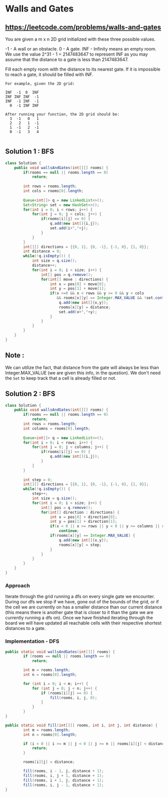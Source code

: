 # Walls and Gates
## https://leetcode.com/problems/walls-and-gates

You are given a m x n 2D grid initialized with these three possible values.

-1 - A wall or an obstacle.
0 - A gate.
INF - Infinity means an empty room. We use the value 2^31 - 1 = 2147483647 to represent INF as you may assume that the distance to a gate is less than 2147483647.

Fill each empty room with the distance to its nearest gate. If it is impossible to reach a gate, it should be filled with INF.

```
For example, given the 2D grid:

INF  -1  0  INF
INF INF INF  -1
INF  -1 INF  -1
  0  -1 INF INF
  
After running your function, the 2D grid should be:
  3  -1   0   1
  2   2   1  -1
  1  -1   2  -1
  0  -1   3   4
  
```

## Solution 1 : BFS
```java
class Solution {
    public void wallsAndGates(int[][] rooms) {
        if(rooms == null || rooms.length == 0)
            return;
        
        int rows = rooms.length;
        int cols = rooms[0].length;
        
        Queue<int[]> q = new LinkedList<>();
        Set<String> set = new HashSet<>();
        for(int i = 0; i < rows; i++) {
            for(int j = 0; j < cols; j++) {
                if(rooms[i][j] == 0) {
                    q.add(new int[]{i,j});
                    set.add(i+","+j);
                }
            }
        }
        int[][] directions = {{0, 1}, {0, -1}, {-1, 0}, {1, 0}}; 
        int distance = 0;
        while(!q.isEmpty()) {
            int size = q.size();
            distance++;
            for(int i = 0; i < size; i++) {
                int[] pos = q.remove();
                for(int[] move : directions) {
                    int x = pos[0] + move[0];
                    int y = pos[1] + move[1];
                    if(x >=0 && x < rows && y >= 0 && y < cols 
                       && rooms[x][y] == Integer.MAX_VALUE && !set.contains(x+","+y)) {
                        q.add(new int[]{x,y});
                        rooms[x][y] = distance;
                        set.add(x+","+y);
                    }
                }
            }
        }
    }
}
```

## Note : 

We can utilize the fact, that distance from the gate will always be less than Integer.MAX_VALUE (we are given this info, in the question).
We don't need the `Set` to keep track that a cell is already filled or not.

## Solution 2 : BFS 
```java
class Solution {
    public void wallsAndGates(int[][] rooms) {
        if(rooms == null || rooms.length == 0)
            return;
        int rows = rooms.length;
        int columns = rooms[0].length;
        
        Queue<int[]> q = new LinkedList<>();
        for(int i = 0; i < rows; i++) {
            for(int j = 0; j < columns; j++) {
                if(rooms[i][j] == 0) {
                    q.add(new int[]{i,j});
                }
            }
        }
        
        int step = 0;
        int[][] directions = {{0, 1}, {0, -1}, {-1, 0}, {1, 0}};
        while(!q.isEmpty()) {
            step++;
            int size = q.size();
            for(int i = 0; i < size; i++) {
                int[] pos = q.remove();
                for(int[] direction : directions) {
                    int x = pos[0] + direction[0];
                    int y = pos[1] + direction[1];
                    if(x < 0 || x >= rows || y < 0 || y >= columns || rooms[x][y] == -1)
                        continue;
                    if(rooms[x][y] == Integer.MAX_VALUE) {
                        q.add(new int[]{x,y});
                        rooms[x][y] = step;
                    }
                }
            }
        }
    }
}
```

### Approach
Iterate through the grid running a dfs on every single gate we encounter. During our dfs we stop if we have, gone out of the bounds of the grid, or if the cell we are currently on has a smaller distance than our current distance (this means there is another gate that is closer to it than the gate we are currently running a dfs on). Once we have finished iterating through the board we will have updated all reachable cells with their respective shortest distances to a gate.


### Implementation - DFS
```java
public static void wallsAndGates(int[][] rooms) {
		if (rooms == null || rooms.length == 0)
			return;

		int m = rooms.length;
		int n = rooms[0].length;

		for (int i = 0; i < m; i++) {
			for (int j = 0; j < n; j++) {
				if (rooms[i][j] == 0) {
					fill(rooms, i, j, 0);
				}
			}
		}
}

public static void fill(int[][] rooms, int i, int j, int distance) {
		int m = rooms.length;
		int n = rooms[0].length;

		if (i < 0 || i >= m || j < 0 || j >= n || rooms[i][j] < distance) {
			return;
		}

		rooms[i][j] = distance;

		fill(rooms, i - 1, j, distance + 1);
		fill(rooms, i, j + 1, distance + 1);
		fill(rooms, i + 1, j, distance + 1);
		fill(rooms, i, j - 1, distance + 1);
}
```
